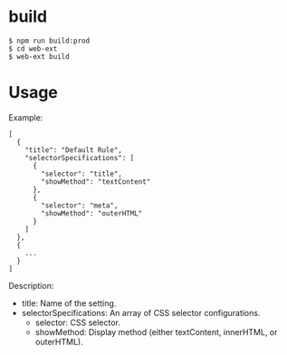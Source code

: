 # build

```
$ npm run build:prod
$ cd web-ext
$ web-ext build
```

# Usage

Example:
```
[
  {
    "title": "Default Rule",
    "selectorSpecifications": [
      {
        "selector": "title",
        "showMethod": "textContent"
      },
      {
        "selector": "meta",
        "showMethod": "outerHTML"
      }
    ]
  },
  {
    ...
  }
]
```

Description:

- title: Name of the setting.
- selectorSpecifications: An array of CSS selector configurations.
  - selector: CSS selector.
  - showMethod: Display method (either textContent, innerHTML, or outerHTML).